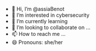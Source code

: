 - 👋 Hi, I’m @assiaBenot
- 👀 I’m interested in cybersecurity
- 🌱 I’m currently learning 
- 💞️ I’m looking to collaborate on ...
- 📫 How to reach me ...
- 😄 Pronouns: she/her

<!---
assiaBenot/assiaBenot is a ✨ special ✨ repository because its `README.md` (this file) appears on your GitHub profile.
You can click the Preview link to take a look at your changes.
--->
